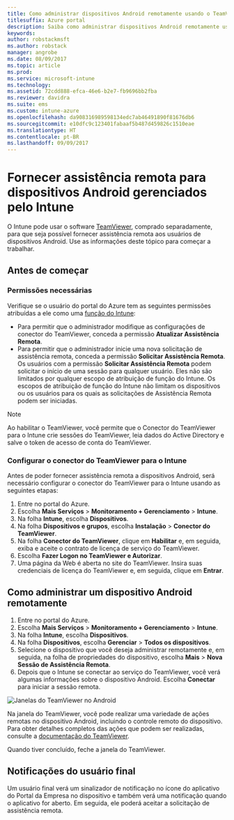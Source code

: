 ```yaml
---
title: Como administrar dispositivos Android remotamente usando o TeamViewer
titlesuffix: Azure portal
description: Saiba como administrar dispositivos Android remotamente usando o TeamViewer.
keywords: 
author: robstackmsft
ms.author: robstack
manager: angrobe
ms.date: 08/09/2017
ms.topic: article
ms.prod: 
ms.service: microsoft-intune
ms.technology: 
ms.assetid: 72cdd888-efca-46e6-b2e7-fb9696bb2fba
ms.reviewer: davidra
ms.suite: ems
ms.custom: intune-azure
ms.openlocfilehash: da908316989598134edc7ab46491890f81676db6
ms.sourcegitcommit: e10dfc9c123401fabaaf5b487d459826c1510eae
ms.translationtype: HT
ms.contentlocale: pt-BR
ms.lasthandoff: 09/09/2017
---
```

# <a name="provide-remote-assistance-for-intune-managed-android-devices"></a>Fornecer assistência remota para dispositivos Android gerenciados pelo Intune

O Intune pode usar o software [TeamViewer](https://www.teamviewer.com), comprado separadamente, para que seja possível fornecer assistência remota aos usuários de dispositivos Android. Use as informações deste tópico para começar a trabalhar.

## <a name="before-you-start"></a>Antes de começar

### <a name="required-permissions"></a>Permissões necessárias

Verifique se o usuário do portal do Azure tem as seguintes permissões atribuídas a ele como uma [função do Intune](https://docs.microsoft.com/intune-azure/access-control/role-based-access-control):
- Para permitir que o administrador modifique as configurações de conector do TeamViewer, conceda a permissão **Atualizar Assistência Remota**.
- Para permitir que o administrador inicie uma nova solicitação de assistência remota, conceda a permissão **Solicitar Assistência Remota**. Os usuários com a permissão **Solicitar Assistência Remota** podem solicitar o início de uma sessão para qualquer usuário. Eles não são limitados por qualquer escopo de atribuição de função do Intune. Os escopos de atribuição de função do Intune não limitam os dispositivos ou os usuários para os quais as solicitações de Assistência Remota podem ser iniciadas.

>[!NOTE]
>Ao habilitar o TeamViewer, você permite que o Conector do TeamViewer para o Intune crie sessões do TeamViewer, leia dados do Active Directory e salve o token de acesso de conta do TeamViewer.

### <a name="configure-the-intune-teamviewer-connector"></a>Configurar o conector do TeamViewer para o Intune

Antes de poder fornecer assistência remota a dispositivos Android, será necessário configurar o conector do TeamViewer para o Intune usando as seguintes etapas:


1. Entre no portal do Azure.
2. Escolha **Mais Serviços** > **Monitoramento + Gerenciamento** > **Intune**.
3. Na folha **Intune**, escolha **Dispositivos**.
4. Na folha **Dispositivos e grupos**, escolha **Instalação** > **Conector do TeamViewer**.
5. Na folha **Conector do TeamViewer**, clique em **Habilitar** e, em seguida, exiba e aceite o contrato de licença de serviço do TeamViewer.
6. Escolha **Fazer Logon no TeamViewer e Autorizar**.
7. Uma página da Web é aberta no site do TeamViewer. Insira suas credenciais de licença do TeamViewer e, em seguida, clique em **Entrar**.


## <a name="how-to-remotely-administer-an-android-device"></a>Como administrar um dispositivo Android remotamente

1. Entre no portal do Azure.
2. Escolha **Mais Serviços** > **Monitoramento + Gerenciamento** > **Intune**.
3. Na folha **Intune**, escolha **Dispositivos**.
4. Na folha **Dispositivos**, escolha **Gerenciar** > **Todos os dispositivos**.
5. Selecione o dispositivo que você deseja administrar remotamente e, em seguida, na folha de propriedades do dispositivo, escolha **Mais** > **Nova Sessão de Assistência Remota**.
6. Depois que o Intune se conectar ao serviço do TeamViewer, você verá algumas informações sobre o dispositivo Android. Escolha **Conectar** para iniciar a sessão remota.

![Janelas do TeamViewer no Android](./media/android-teamviewer.png)

Na janela do TeamViewer, você pode realizar uma variedade de ações remotas no dispositivo Android, incluindo o controle remoto do dispositivo. Para obter detalhes completos das ações que podem ser realizadas, consulte a [documentação do TeamViewer](https://www.teamviewer.com/support/documents/).

Quando tiver concluído, feche a janela do TeamViewer.

## <a name="end-user-notifications"></a>Notificações do usuário final

Um usuário final verá um sinalizador de notificação no ícone do aplicativo do Portal da Empresa no dispositivo e também verá uma notificação quando o aplicativo for aberto. Em seguida, ele poderá aceitar a solicitação de assistência remota.

